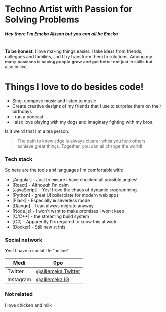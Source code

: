 # Techno Artist with Passion for Solving Problems

##### Hey there I'm Emeka Allison but you can all be Emeka

#
#
**To be honest**, I love making things easier. I take ideas from friends, collegues and families, and I try transform them to solutions. Among my many passions is seeing people grow and get better not just in skills but also in live.

# Things I love to do besides code!

  - Sing, compose music and listen to music
  - Create creative designs of my friends that I use to surprise them on their birthdays
  - I run a podcast
  - I also love playing with my dogs and imaginary fighting with my bros.
  

Is it weird that I'm a tea person.


> The path to knowledge is always clearer
> when you help others achieve great things.
> Together, you can all change the world!


### Tech stack

So here are the tools and languages I'm comfortable with:

* [Angular] - Just to ensure I have checked all possible angles!
* [React] - Although I'm calm
* [JavaScript] - Yes! I love the chaos of dynamic programming.
* [Python] - great UI boilerplate for modern web apps
* [Flask] - Especially in severless mode
* [Django] - I can always migrate anyway
* [Node.js] - I won't want to make promises I won't keep
* [C/C++] - the streaming build system
* [C#] - Apparently I'm required to know this at work
* [Docker] - Still new at this

### Social network

Yes! I have a social life "online"

| Medi | Opo |
| ------ | ------ |
| Twitter | [@alliemeka Twitter](https://twitter.com/alliemeka) |
| Instagram | [@alliemeka IG](https://instagram.com/alliemeka) |


### Not related

I love chicken and milk

